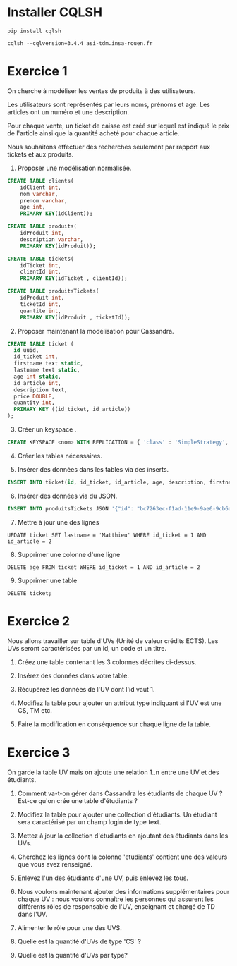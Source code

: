 # Installer CQLSH

`pip install cqlsh`

`cqlsh --cqlversion=3.4.4 asi-tdm.insa-rouen.fr`

# Exercice 1

On cherche à modéliser les ventes de produits à des utilisateurs.

Les utilisateurs sont représentés par leurs noms, prénoms et age. Les articles ont un numéro et une description. 

Pour chaque vente, un ticket de caisse est créé sur lequel est indiqué le prix de l'article ainsi que la quantité acheté pour chaque article.

Nous souhaitons effectuer des recherches seulement par rapport aux tickets et aux produits.

1) Proposer une modélisation normalisée.
```sql
CREATE TABLE clients(
    idClient int,
    nom varchar,
    prenom varchar,
    age int,
    PRIMARY KEY(idClient));
```

```sql
CREATE TABLE produits(
    idProduit int,
    description varchar,
    PRIMARY KEY(idProduit));
```

```sql
CREATE TABLE tickets(
    idTicket int,
    clientId int,
    PRIMARY KEY(idTicket , clientId));
```

```sql
CREATE TABLE produitsTickets(
    idProduit int,
    ticketId int,
    quantite int,
    PRIMARY KEY(idProduit , ticketId));
```

2) Proposer maintenant la modélisation pour Cassandra.
```sql
CREATE TABLE ticket (
  id uuid,
  id_ticket int,
  firstname text static,
  lastname text static,
  age int static,
  id_article int,
  description text,
  price DOUBLE,
  quantity int,
  PRIMARY KEY ((id_ticket, id_article))
);
```

3) Créer un keyspace <nom>.
```sql
CREATE KEYSPACE <nom> WITH REPLICATION = { 'class' : 'SimpleStrategy', 'replication_factor' : 3 };
```

4) Créer les tables nécessaires.


5) Insérer des données dans les tables via des inserts.

```sql
INSERT INTO ticket(id, id_ticket, id_article, age, description, firstname, lastname, price, quantity) VALUES (uuid(), 1, 2, 25, 'coca', 'Marc', 'Mathieu', 2, 2);

```

6) Insérer des données via du JSON.

```sql
INSERT INTO produitsTickets JSON '{"id": "bc7263ec-f1ad-11e9-9ae6-9cb6d0917299", "id_ticket": 5, "id_article": 1, "quantity": 5}'
```

7) Mettre à jour une des lignes

```cassandraql
UPDATE ticket SET lastname = 'Matthieu' WHERE id_ticket = 1 AND  id_article = 2
```

8) Supprimer une colonne d'une ligne

```cassandraql
DELETE age FROM ticket WHERE id_ticket = 1 AND id_article = 2
```

9) Supprimer une table

```cassandraql
DELETE ticket;
```

# Exercice 2
Nous allons travailler sur table d'UVs (Unité de valeur crédits ECTS). Les UVs seront caractérisées par un id, un code et un titre.

1) Créez une table contenant les 3 colonnes décrites ci-dessus.

2) Insérez des données dans votre table.

3) Récupérez les données de l'UV dont l'id vaut 1.

4) Modifiez la table pour ajouter un attribut type indiquant si l'UV est une CS, TM etc.

5) Faire la modification en conséquence sur chaque ligne de la table.

# Exercice 3
On garde la table UV mais on ajoute une relation 1..n entre une UV et des étudiants.

1) Comment va-t-on gérer dans Cassandra les étudiants de chaque UV ?
 
Est-ce qu'on crée une table d'étudiants ?

2) Modifiez la table pour ajouter une collection d'étudiants. Un étudiant sera caractérisé par un champ login de type text.

3) Mettez à jour la collection d'étudiants en ajoutant des étudiants dans les UVs.

4) Cherchez les lignes dont la colonne 'etudiants' contient une des valeurs que vous avez renseigné.

5) Enlevez l'un des étudiants d'une UV, puis enlevez les tous.

6) Nous voulons maintenant ajouter des informations supplémentaires pour chaque UV : nous voulons connaître les personnes qui assurent les différents rôles de responsable de l'UV, enseignant et chargé de TD dans l'UV.

7) Alimenter le rôle pour une des UVS.

8) Quelle est la quantité d'UVs de type 'CS' ?

9) Quelle est la quantité d'UVs par type?

